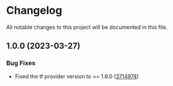 # Changelog

All notable changes to this project will be documented in this file.

## 1.0.0 (2023-03-27)


### Bug Fixes

* Fixed the tf provider version to >= 1.8.0 ([3714974](https://github.com/dcallao/terraform-equinix-template/commit/371497418eb4cdb7ec2ce67161bad9f728a5ec32))
